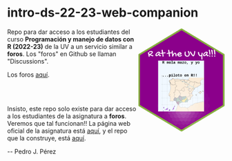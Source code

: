 
# intro-ds-22-23-web-companion

<img src="mola-mazo.png" align="right" width="200" height="240"/>


Repo para dar acceso a los estudiantes del curso **Programación y manejo de datos con R (2022-23)** de la UV a un servicio similar a **foros**. Los "foros" en Github se llaman "Discussions".

Los foros [aquí](https://github.com/perezp44/intro-ds-22-23-web-companion/discussions).


<br><br>

Insisto, este repo solo existe para dar acceso a los estudiantes de la asignatura a **foros**. Veremos que tal funcionan!! La página web oficial de la asignatura está [aquí](https://perezp44.github.io/intro-ds-22-23-web/), y el repo que la construye, está [aquí](https://github.com/perezp44/intro-ds-22-23-web). 



-- Pedro J. Pérez
